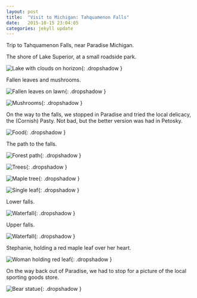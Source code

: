 ```yaml
---
layout: post
title:  "Visit to Michigan: Tahquamenon Falls"
date:   2015-10-15 23:04:05
categories: jekyll update
---
```

Trip to Tahquamenon Falls, near Paradise Michigan.  

The shore of Lake Superior, at a small roadside park.  

![Lake with clouds on horizon](/images/2015-10-15_waterfall/lake_superior.png){: .dropshadow }  

Fallen leaves and mushrooms.

![Fallen leaves on lawn](/images/2015-10-15_waterfall/fallen_leaves.png){: .dropshadow }  

![Mushrooms](/images/2015-10-15_waterfall/mushrooms.png){: .dropshadow }  

On the way to the falls, we stopped in Paradise and tried the local delicacy, the (Cornish) Pasty.  Not bad, but the better version was had in Petosky.

![Food](/images/2015-10-15_waterfall/pasty.png){: .dropshadow }  

The path to the falls.

![Forest path](/images/2015-10-15_waterfall/path_to_falls.png){: .dropshadow }  

![Trees](/images/2015-10-15_waterfall/trees.png){: .dropshadow }  

![Maple tree](/images/2015-10-15_waterfall/maple.png){: .dropshadow }  

![Single leaf](/images/2015-10-15_waterfall/single_leaf.png){: .dropshadow }  

Lower falls.  

![Waterfall](/images/2015-10-15_waterfall/lower_falls.png){: .dropshadow }  

Upper falls.  

![Waterfall](/images/2015-10-15_waterfall/upper_falls.png){: .dropshadow }  

Stephanie, holding a red maple leaf over her heart.

![Woman holding red leaf](/images/2015-10-15_waterfall/heart.png){: .dropshadow }  

On the way back out of Paradise, we had to stop for a picture of the local sporting goods store.  

![Bear statue](/images/2015-10-15_waterfall/paradise.png){: .dropshadow }  






